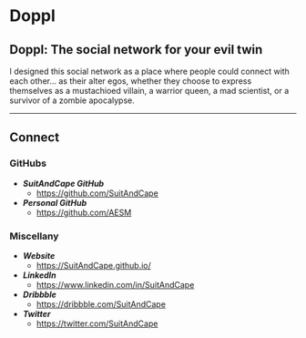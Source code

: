 <!-- README.md -->

Doppl
==========================================================================

## Doppl: The social network for your evil twin

I designed this social network as a place where people could connect with each other... as their alter egos, whether they choose to express themselves as a mustachioed villain, a warrior queen, a mad scientist, or a survivor of a zombie apocalypse.

--------------------------------------------------------------------------

## Connect

### GitHubs
- **_SuitAndCape GitHub_**
  + https://github.com/SuitAndCape
- **_Personal GitHub_**
  + https://github.com/AESM

### Miscellany
- **_Website_**
  + https://SuitAndCape.github.io/
- **_LinkedIn_**
  + https://www.linkedin.com/in/SuitAndCape
- **_Dribbble_**
  + https://dribbble.com/SuitAndCape
- **_Twitter_**
  + https://twitter.com/SuitAndCape
